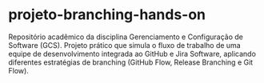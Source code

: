 # projeto-branching-hands-on
Repositório acadêmico da disciplina Gerenciamento e Configuração de Software (GCS). Projeto prático que simula o fluxo de trabalho de uma equipe de desenvolvimento integrada ao GitHub e Jira Software, aplicando diferentes estratégias de branching (GitHub Flow, Release Branching e Git Flow).
